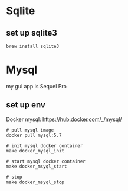 # Sqlite
## set up sqlite3

    brew install sqlite3


# Mysql
my gui app is Sequel Pro

## set up env
Docker mysql: https://hub.docker.com/_/mysql/

    # pull mysql image
    docker pull mysql:5.7

    # init mysql docker container
    make docker_mysql_init

    # start mysql docker container
    make docker_msyql_start

    # stop
    make docker_msyql_stop






